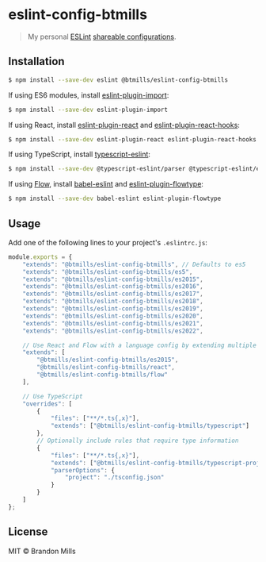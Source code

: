 # eslint-config-btmills

> My personal [ESLint](http://eslint.org) [shareable configurations](http://eslint.org/docs/developer-guide/shareable-configs).

## Installation

```sh
$ npm install --save-dev eslint @btmills/eslint-config-btmills
```

If using ES6 modules, install [eslint-plugin-import](https://github.com/benmosher/eslint-plugin-import):

```sh
$ npm install --save-dev eslint-plugin-import
```

If using React, install [eslint-plugin-react](https://github.com/yannickcr/eslint-plugin-react) and [eslint-plugin-react-hooks](https://www.npmjs.com/package/eslint-plugin-react-hooks):

```sh
$ npm install --save-dev eslint-plugin-react eslint-plugin-react-hooks
```

If using TypeScript, install [typescript-eslint](https://typescript-eslint.io/):

```sh
$ npm install --save-dev @typescript-eslint/parser @typescript-eslint/eslint-plugin
```

If using [Flow](https://flow.org), install [babel-eslint](https://github.com/babel/babel-eslint) and [eslint-plugin-flowtype](https://github.com/gajus/eslint-plugin-flowtype):

```sh
$ npm install --save-dev babel-eslint eslint-plugin-flowtype
```

## Usage

Add one of the following lines to your project's `.eslintrc.js`:

```js
module.exports = {
	"extends": "@btmills/eslint-config-btmills", // Defaults to es5
	"extends": "@btmills/eslint-config-btmills/es5",
	"extends": "@btmills/eslint-config-btmills/es2015",
	"extends": "@btmills/eslint-config-btmills/es2016",
	"extends": "@btmills/eslint-config-btmills/es2017",
	"extends": "@btmills/eslint-config-btmills/es2018",
	"extends": "@btmills/eslint-config-btmills/es2019",
	"extends": "@btmills/eslint-config-btmills/es2020",
	"extends": "@btmills/eslint-config-btmills/es2021",
	"extends": "@btmills/eslint-config-btmills/es2022",

	// Use React and Flow with a language config by extending multiple configs
	"extends": [
		"@btmills/eslint-config-btmills/es2015",
		"@btmills/eslint-config-btmills/react",
		"@btmills/eslint-config-btmills/flow"
	],

	// Use TypeScript
	"overrides": [
		{
			"files": ["**/*.ts{,x}"],
			"extends": ["@btmills/eslint-config-btmills/typescript"]
		},
		// Optionally include rules that require type information
		{
			"files": ["**/*.ts{,x}"],
			"extends": ["@btmills/eslint-config-btmills/typescript-project"],
			"parserOptions": {
				"project": "./tsconfig.json"
			}
		}
	]
};
```

## License

MIT &copy; Brandon Mills
